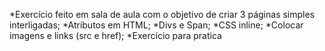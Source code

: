 *Exercício feito em sala de aula com o objetivo de criar 3 páginas simples interligadas;
*Atributos em HTML;
*Divs e Span;
*CSS inline;
*Colocar imagens e links (src e href);
*Exercício para pratica

